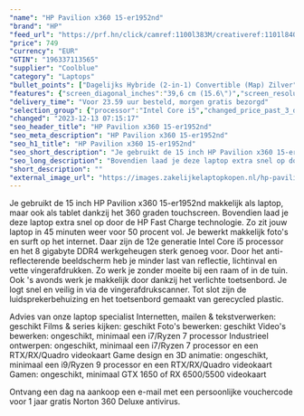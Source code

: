 ```yaml
---
"name": "HP Pavilion x360 15-er1952nd"
"brand": "HP"
"feed_url": "https://prf.hn/click/camref:1100l383M/creativeref:1101l84031/destination:https%3A%2F%2Fwww.coolblue.nl%2Fproduct%2F926549"
"price": 749
"currency": "EUR"
"GTIN": "196337113565"
"supplier": "Coolblue"
"category": "Laptops"
"bullet_points": ["Dagelijks Hybride (2-in-1) Convertible (Map) Zilver","Intel® Core™ i5 i5-1235U 1,3 GHz","Touchscreen 39,6 cm (15.6\") Full HD 1920 x 1080 Pixels IPS 16:9","8 GB DDR4-SDRAM 3200 MHz 2 x 4 GB","512 GB SSD","Intel Iris Xe Graphics","Wi-Fi 5 (802.11ac) Bluetooth 5.0","Lithium-Polymeer (LiPo) 43 Wh 45 W","Windows 11 Home"]
"features": {"screen_diagonal_inches":"39,6 cm (15.6\")","screen_resolution":"1920 x 1080 Pixels","processor_family":"Intel® Core™ i5","memory_size":"8 GB","memory_type":"DDR4-SDRAM","total_storage_space":"512 GB","operating_system":"Windows 11 Home","battery_capacity":"43 Wh","width":"357,6 mm","depth":"229,2 mm","height":"19,9 mm","weight":"1,79 kg"}
"delivery_time": "Voor 23.59 uur besteld, morgen gratis bezorgd"
"selection_group": {"processor":"Intel Core i5","changed_price_past_3_days":false,"product_family":"Pavilion x360"}
"changed": "2023-12-13 07:15:17"
"seo_header_title": "HP Pavilion x360 15-er1952nd"
"seo_meta_description": "HP Pavilion x360 15-er1952nd"
"seo_h1_title": "HP Pavilion x360 15-er1952nd"
"seo_short_description": "Je gebruikt de 15 inch HP Pavilion x360 15-er1952nd makkelijk als laptop, maar ook als tablet dankzij het 360 graden touchscreen."
"seo_long_description": "Bovendien laad je deze laptop extra snel op door de HP Fast Charge technologie. Zo zit jouw laptop in 45 minuten weer voor 50 procent vol. Je bewerkt makkelijk foto's en surft op het internet. Daar zijn de 12e generatie Intel Core i5 processor en het 8 gigabyte DDR4 werkgeheugen sterk genoeg voor. Door het anti-reflecterende beeldscherm heb je minder last van reflectie, lichtinval en vette vingerafdrukken. Zo werk je zonder moeite bij een raam of in de tuin. Ook 's avonds werk je makkelijk door dankzij het verlichte toetsenbord. Je logt snel en veilig in via de vingerafdrukscanner. Tot slot zijn de luidsprekerbehuizing en het toetsenbord gemaakt van gerecycled plastic. \r\n\r\nAdvies van onze laptop specialist\r\nInternetten, mailen & tekstverwerken: geschikt\r\nFilms & series kijken: geschikt\r\nFoto's bewerken: geschikt\r\nVideo's bewerken: ongeschikt, minimaal een i7/Ryzen 7 processor\r\nIndustrieel ontwerpen: ongeschikt, minimaal een i7/Ryzen 7 processor en een RTX/RX/Quadro videokaart\r\nGame design en 3D animatie: ongeschikt, minimaal een i9/Ryzen 9 processor en een RTX/RX/Quadro videokaart\r\nGamen: ongeschikt, minimaal GTX 1650 of RX 6500/5500 videokaart\r\n \r\nOntvang een dag na aankoop een e-mail met een persoonlijke vouchercode voor 1 jaar gratis Norton 360 Deluxe antivirus."
"short_description": ""
"external_image_url": "https://images.zakelijkelaptopkopen.nl/hp-pavilion-x360-15-er1952nd.webp"
---
```


Je gebruikt de 15 inch HP Pavilion x360 15-er1952nd makkelijk als laptop, maar ook als tablet dankzij het 360 graden touchscreen. Bovendien laad je deze laptop extra snel op door de HP Fast Charge technologie. Zo zit jouw laptop in 45 minuten weer voor 50 procent vol. Je bewerkt makkelijk foto's en surft op het internet. Daar zijn de 12e generatie Intel Core i5 processor en het 8 gigabyte DDR4 werkgeheugen sterk genoeg voor. Door het anti-reflecterende beeldscherm heb je minder last van reflectie, lichtinval en vette vingerafdrukken. Zo werk je zonder moeite bij een raam of in de tuin. Ook 's avonds werk je makkelijk door dankzij het verlichte toetsenbord. Je logt snel en veilig in via de vingerafdrukscanner. Tot slot zijn de luidsprekerbehuizing en het toetsenbord gemaakt van gerecycled plastic.

Advies van onze laptop specialist
Internetten, mailen & tekstverwerken: geschikt
Films & series kijken: geschikt
Foto's bewerken: geschikt
Video's bewerken: ongeschikt, minimaal een i7/Ryzen 7 processor
Industrieel ontwerpen: ongeschikt, minimaal een i7/Ryzen 7 processor en een RTX/RX/Quadro videokaart
Game design en 3D animatie: ongeschikt, minimaal een i9/Ryzen 9 processor en een RTX/RX/Quadro videokaart
Gamen: ongeschikt, minimaal GTX 1650 of RX 6500/5500 videokaart
 
Ontvang een dag na aankoop een e-mail met een persoonlijke vouchercode voor 1 jaar gratis Norton 360 Deluxe antivirus.